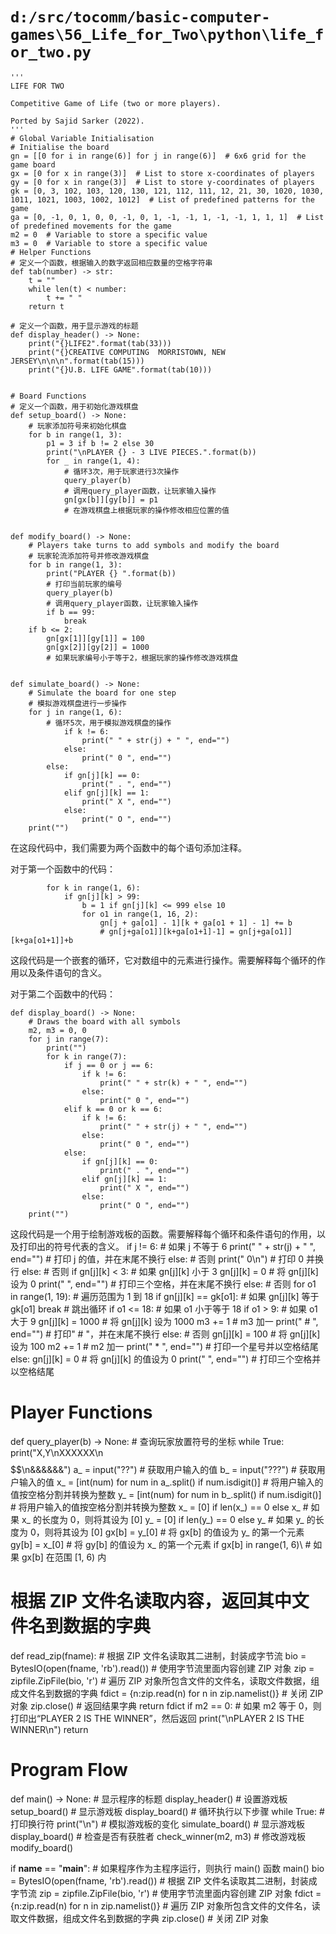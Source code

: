 # `d:/src/tocomm/basic-computer-games\56_Life_for_Two\python\life_for_two.py`

```
'''
LIFE FOR TWO

Competitive Game of Life (two or more players).

Ported by Sajid Sarker (2022).
'''
# Global Variable Initialisation
# Initialise the board
gn = [[0 for i in range(6)] for j in range(6)]  # 6x6 grid for the game board
gx = [0 for x in range(3)]  # List to store x-coordinates of players
gy = [0 for x in range(3)]  # List to store y-coordinates of players
gk = [0, 3, 102, 103, 120, 130, 121, 112, 111, 12, 21, 30, 1020, 1030, 1011, 1021, 1003, 1002, 1012]  # List of predefined patterns for the game
ga = [0, -1, 0, 1, 0, 0, -1, 0, 1, -1, -1, 1, -1, -1, 1, 1, 1]  # List of predefined movements for the game
m2 = 0  # Variable to store a specific value
m3 = 0  # Variable to store a specific value
# Helper Functions
# 定义一个函数，根据输入的数字返回相应数量的空格字符串
def tab(number) -> str:
    t = ""
    while len(t) < number:
        t += " "
    return t

# 定义一个函数，用于显示游戏的标题
def display_header() -> None:
    print("{}LIFE2".format(tab(33)))
    print("{}CREATIVE COMPUTING  MORRISTOWN, NEW JERSEY\n\n\n".format(tab(15)))
    print("{}U.B. LIFE GAME".format(tab(10)))


# Board Functions
# 定义一个函数，用于初始化游戏棋盘
def setup_board() -> None:
    # 玩家添加符号来初始化棋盘
    for b in range(1, 3):
        p1 = 3 if b != 2 else 30
        print("\nPLAYER {} - 3 LIVE PIECES.".format(b))
        for _ in range(1, 4):
            # 循环3次，用于玩家进行3次操作
            query_player(b)
            # 调用query_player函数，让玩家输入操作
            gn[gx[b]][gy[b]] = p1
            # 在游戏棋盘上根据玩家的操作修改相应位置的值


def modify_board() -> None:
    # Players take turns to add symbols and modify the board
    # 玩家轮流添加符号并修改游戏棋盘
    for b in range(1, 3):
        print("PLAYER {} ".format(b))
        # 打印当前玩家的编号
        query_player(b)
        # 调用query_player函数，让玩家输入操作
        if b == 99:
            break
    if b <= 2:
        gn[gx[1]][gy[1]] = 100
        gn[gx[2]][gy[2]] = 1000
        # 如果玩家编号小于等于2，根据玩家的操作修改游戏棋盘


def simulate_board() -> None:
    # Simulate the board for one step
    # 模拟游戏棋盘进行一步操作
    for j in range(1, 6):
        # 循环5次，用于模拟游戏棋盘的操作
            if k != 6:
                print(" " + str(j) + " ", end="")
            else:
                print(" 0 ", end="")
        else:
            if gn[j][k] == 0:
                print(" . ", end="")
            elif gn[j][k] == 1:
                print(" X ", end="")
            else:
                print(" O ", end="")
    print("")
```

在这段代码中，我们需要为两个函数中的每个语句添加注释。

对于第一个函数中的代码：
```
        for k in range(1, 6):
            if gn[j][k] > 99:
                b = 1 if gn[j][k] <= 999 else 10
                for o1 in range(1, 16, 2):
                    gn[j + ga[o1] - 1][k + ga[o1 + 1] - 1] += b
                    # gn[j+ga[o1]][k+ga[o1+1]-1] = gn[j+ga[o1]][k+ga[o1+1]]+b
```
这段代码是一个嵌套的循环，它对数组中的元素进行操作。需要解释每个循环的作用以及条件语句的含义。

对于第二个函数中的代码：
```
def display_board() -> None:
    # Draws the board with all symbols
    m2, m3 = 0, 0
    for j in range(7):
        print("")
        for k in range(7):
            if j == 0 or j == 6:
                if k != 6:
                    print(" " + str(k) + " ", end="")
                else:
                    print(" 0 ", end="")
            elif k == 0 or k == 6:
                if k != 6:
                    print(" " + str(j) + " ", end="")
                else:
                    print(" 0 ", end="")
            else:
                if gn[j][k] == 0:
                    print(" . ", end="")
                elif gn[j][k] == 1:
                    print(" X ", end="")
                else:
                    print(" O ", end="")
    print("")
```
这段代码是一个用于绘制游戏板的函数。需要解释每个循环和条件语句的作用，以及打印出的符号代表的含义。
                if j != 6:  # 如果 j 不等于 6
                    print(" " + str(j) + " ", end="")  # 打印 j 的值，并在末尾不换行
                else:  # 否则
                    print(" 0\n")  # 打印 0 并换行
            else:  # 否则
                if gn[j][k] < 3:  # 如果 gn[j][k] 小于 3
                    gn[j][k] = 0  # 将 gn[j][k] 设为 0
                    print("   ", end="")  # 打印三个空格，并在末尾不换行
                else:  # 否则
                    for o1 in range(1, 19):  # 遍历范围为 1 到 18
                        if gn[j][k] == gk[o1]:  # 如果 gn[j][k] 等于 gk[o1]
                            break  # 跳出循环
                    if o1 <= 18:  # 如果 o1 小于等于 18
                        if o1 > 9:  # 如果 o1 大于 9
                            gn[j][k] = 1000  # 将 gn[j][k] 设为 1000
                            m3 += 1  # m3 加一
                            print(" # ", end="")  # 打印" # "，并在末尾不换行
                        else:  # 否则
                            gn[j][k] = 100  # 将 gn[j][k] 设为 100
                            m2 += 1  # m2 加一
                            print(" * ", end="")  # 打印一个星号并以空格结尾
                    else:
                        gn[j][k] = 0  # 将 gn[j][k] 的值设为 0
                        print("   ", end="")  # 打印三个空格并以空格结尾


# Player Functions
def query_player(b) -> None:
    # 查询玩家放置符号的坐标
    while True:
        print("X,Y\nXXXXXX\n$$$$$$\n&&&&&&")
        a_ = input("??")  # 获取用户输入的值
        b_ = input("???")  # 获取用户输入的值
        x_ = [int(num) for num in a_.split() if num.isdigit()]  # 将用户输入的值按空格分割并转换为整数
        y_ = [int(num) for num in b_.split() if num.isdigit()]  # 将用户输入的值按空格分割并转换为整数
        x_ = [0] if len(x_) == 0 else x_  # 如果 x_ 的长度为 0，则将其设为 [0]
        y_ = [0] if len(y_) == 0 else y_  # 如果 y_ 的长度为 0，则将其设为 [0]
        gx[b] = y_[0]  # 将 gx[b] 的值设为 y_ 的第一个元素
        gy[b] = x_[0]  # 将 gy[b] 的值设为 x_ 的第一个元素
        if gx[b] in range(1, 6)\  # 如果 gx[b] 在范围 [1, 6) 内
# 根据 ZIP 文件名读取内容，返回其中文件名到数据的字典
def read_zip(fname):
    # 根据 ZIP 文件名读取其二进制，封装成字节流
    bio = BytesIO(open(fname, 'rb').read())
    # 使用字节流里面内容创建 ZIP 对象
    zip = zipfile.ZipFile(bio, 'r')
    # 遍历 ZIP 对象所包含文件的文件名，读取文件数据，组成文件名到数据的字典
    fdict = {n:zip.read(n) for n in zip.namelist()}
    # 关闭 ZIP 对象
    zip.close()
    # 返回结果字典
    return fdict
    if m2 == 0:
        # 如果 m2 等于 0，则打印出“PLAYER 2 IS THE WINNER”，然后返回
        print("\nPLAYER 2 IS THE WINNER\n")
        return


# Program Flow
def main() -> None:
    # 显示程序的标题
    display_header()
    # 设置游戏板
    setup_board()
    # 显示游戏板
    display_board()
    # 循环执行以下步骤
    while True:
        # 打印换行符
        print("\n")
        # 模拟游戏板的变化
        simulate_board()
        # 显示游戏板
        display_board()
        # 检查是否有获胜者
        check_winner(m2, m3)
        # 修改游戏板
        modify_board()


if __name__ == "__main__":
    # 如果程序作为主程序运行，则执行 main() 函数
    main()
bio = BytesIO(open(fname, 'rb').read())  # 根据 ZIP 文件名读取其二进制，封装成字节流
zip = zipfile.ZipFile(bio, 'r')  # 使用字节流里面内容创建 ZIP 对象
fdict = {n:zip.read(n) for n in zip.namelist()}  # 遍历 ZIP 对象所包含文件的文件名，读取文件数据，组成文件名到数据的字典
zip.close()  # 关闭 ZIP 对象
```